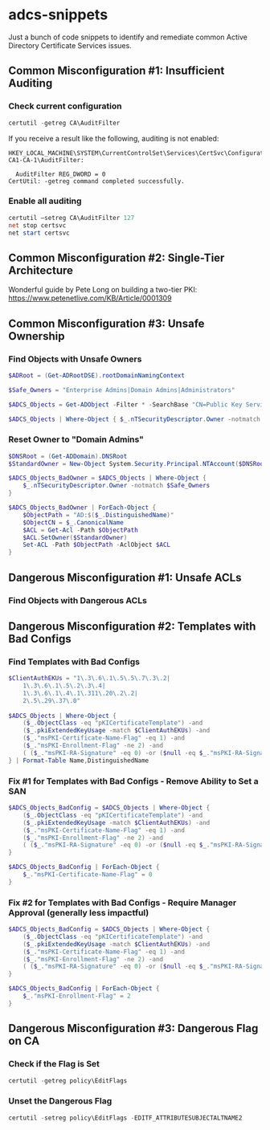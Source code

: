 # adcs-snippets
Just a bunch of code snippets to identify and remediate common Active Directory Certificate Services issues.

## Common Misconfiguration #1: Insufficient Auditing
### Check current configuration
```powershell
certutil -getreg CA\AuditFilter
````

If you receive a result like the following, auditing is not enabled:
```batch
HKEY_LOCAL_MACHINE\SYSTEM\CurrentControlSet\Services\CertSvc\Configuration\horse-CA1-CA-1\AuditFilter:

  AuditFilter REG_DWORD = 0
CertUtil: -getreg command completed successfully.
```

### Enable all auditing
```powershell
certutil –setreg CA\AuditFilter 127
net stop certsvc
net start certsvc
```

## Common Misconfiguration #2: Single-Tier Architecture
Wonderful guide by Pete Long on building a two-tier PKI: https://www.petenetlive.com/KB/Article/0001309

## Common Misconfiguration #3: Unsafe Ownership
### Find Objects with Unsafe Owners
```powershell
$ADRoot = (Get-ADRootDSE).rootDomainNamingContext

$Safe_Owners = "Enterprise Admins|Domain Admins|Administrators"

$ADCS_Objects = Get-ADObject -Filter * -SearchBase "CN=Public Key Services,CN=Services,CN=Configuration,$ADRoot" -SearchScope 2 -Properties *

$ADCS_Objects | Where-Object { $_.nTSecurityDescriptor.Owner -notmatch $Safe_Owners } | Format-Table Name,DistinguishedName
```

### Reset Owner to "Domain Admins"
```powershell
$DNSRoot = (Get-ADDomain).DNSRoot
$StandardOwner = New-Object System.Security.Principal.NTAccount($DNSRoot, "Domain Admins")

$ADCS_Objects_BadOwner = $ADCS_Objects | Where-Object {
    $_.nTSecurityDescriptor.Owner -notmatch $Safe_Owners
}

$ADCS_Objects_BadOwner | ForEach-Object {
    $ObjectPath = "AD:$($_.DistinguishedName)"
    $ObjectCN = $_.CanonicalName
    $ACL = Get-Acl -Path $ObjectPath
    $ACL.SetOwner($StandardOwner)
    Set-ACL -Path $ObjectPath -AclObject $ACL
}
```

## Dangerous Misconfiguration #1: Unsafe ACLs
### Find Objects with Dangerous ACLs

## Dangerous Misconfiguration #2: Templates with Bad Configs
### Find Templates with Bad Configs
```powershell
$ClientAuthEKUs = "1\.3\.6\.1\.5\.5\.7\.3\.2|
    1\.3\.6\.1\.5\.2\.3\.4|
    1\.3\.6\.1\.4\.1\.311\.20\.2\.2|
    2\.5\.29\.37\.0"
    
$ADCS_Objects | Where-Object {
    ($_.ObjectClass -eq "pKICertificateTemplate") -and
    ($_.pkiExtendedKeyUsage -match $ClientAuthEKUs) -and
    ($_."msPKI-Certificate-Name-Flag" -eq 1) -and
    ($_."msPKI-Enrollment-Flag" -ne 2) -and
    ( ($_."msPKI-RA-Signature" -eq 0) -or ($null -eq $_."msPKI-RA-Signature") )
} | Format-Table Name,DistinguishedName
```

### Fix #1 for Templates with Bad Configs - Remove Ability to Set a SAN
```powershell
$ADCS_Objects_BadConfig = $ADCS_Objects | Where-Object {
    ($_.ObjectClass -eq "pKICertificateTemplate") -and
    ($_.pkiExtendedKeyUsage -match $ClientAuthEKUs) -and
    ($_."msPKI-Certificate-Name-Flag" -eq 1) -and
    ($_."msPKI-Enrollment-Flag" -ne 2) -and
    ( ($_."msPKI-RA-Signature" -eq 0) -or ($null -eq $_."msPKI-RA-Signature") )
}

$ADCS_Objects_BadConfig | ForEach-Object {
    $_."msPKI-Certificate-Name-Flag" = 0
}
```

### Fix #2 for Templates with Bad Configs - Require Manager Approval (generally less impactful)
```powershell
$ADCS_Objects_BadConfig = $ADCS_Objects | Where-Object {
    ($_.ObjectClass -eq "pKICertificateTemplate") -and
    ($_.pkiExtendedKeyUsage -match $ClientAuthEKUs) -and
    ($_."msPKI-Certificate-Name-Flag" -eq 1) -and
    ($_."msPKI-Enrollment-Flag" -ne 2) -and
    ( ($_."msPKI-RA-Signature" -eq 0) -or ($null -eq $_."msPKI-RA-Signature") )
}

$ADCS_Objects_BadConfig | ForEach-Object {
    $_."msPKI-Enrollment-Flag" = 2
}
```

## Dangerous Misconfiguration #3: Dangerous Flag on CA
### Check if the Flag is Set
```powershell
certutil -getreg policy\EditFlags
```

### Unset the Dangerous Flag
```powershell
certutil -setreg policy\EditFlags -EDITF_ATTRIBUTESUBJECTALTNAME2
```
